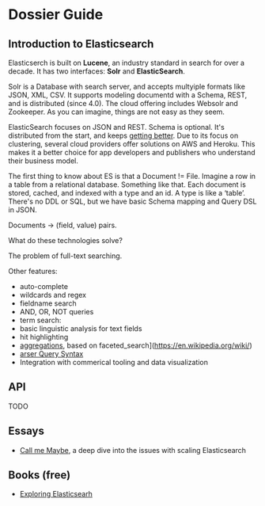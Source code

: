 # Dossier Guide

## Introduction to Elasticsearch

Elasticserch is built on **Lucene**, an industry standard in search for over a decade. It has two interfaces: **Solr** and **ElasticSearch**.

Solr is a Database with search server, and accepts multyiple formats like JSON, XML, CSV. It supports modeling documentd with a Schema, REST, and is distributed (since 4.0). The cloud offering includes Websolr and Zookeeper. As you can imagine, things are not easy as they seem.

ElasticSearch focuses on JSON and REST. Schema is optional. It's distributed from the start, and keeps [getting better](http://www.elasticsearch.org/blog/1-0-0-released/). Due to its focus on clustering, several cloud providers offer solutions on AWS and Heroku. This makes it a better choice for app developers and publishers who understand their business model.

The first thing to know about ES is that a Document != File. Imagine a row in a table from a relational database. Something like that. Each document is stored, cached, and indexed with a type and an id. A type is like a ‘table’. There's no DDL or SQL, but we have basic Schema mapping and Query DSL in JSON.

Documents -> (field, value) pairs.

What do these technologies solve?

The problem of full-text searching.

Other features:

- auto-complete
- wildcards and regex
- fieldname search
- AND, OR, NOT queries
- term search:
- basic linguistic analysis for text fields
- hit highlighting
- [aggregations](http://www.elasticsearch.org/guide/en/elasticsearch/guide/current/aggregations.html), based on faceted_search](https://en.wikipedia.org/wiki/)
- [arser Query Syntax](http://lucene.apache.org/core/2_9_4/queryparsersyntax.html)
- Integration with commerical tooling and data visualization

## API

TODO

## Essays

- [Call me Maybe](http://aphyr.com/posts/317-call-me-maybe-elasticsearch), a deep dive into the issues with scaling Elasticsearch

## Books (free)

- [Exploring Elasticsearh](http://exploringelasticsearch.com)
